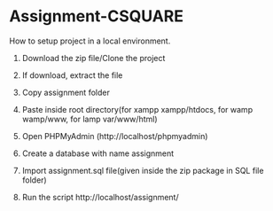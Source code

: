 # Assignment-CSQUARE

How to setup project in a local environment.

1. Download the zip file/Clone the project

2. If download, extract the file

3. Copy assignment folder

4. Paste inside root directory(for xampp xampp/htdocs, for wamp wamp/www, for lamp var/www/html)

5. Open PHPMyAdmin (http://localhost/phpmyadmin)

6. Create a database with name assignment

7. Import assignment.sql file(given inside the zip package in SQL file folder)

8. Run the script http://localhost/assignment/